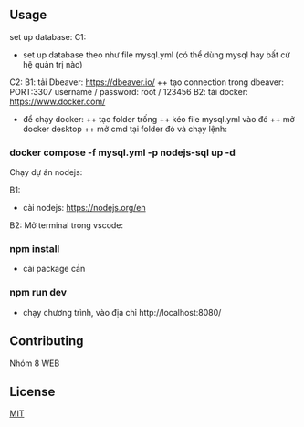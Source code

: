 ## Usage
set up database:
C1: 
- set up database theo như file mysql.yml (có thể dùng mysql hay bất cứ hệ quản trị nào)

C2:
B1: tải Dbeaver: https://dbeaver.io/
++ tạo connection trong dbeaver:
PORT:3307
username / password: root / 123456
B2: tải docker: https://www.docker.com/
- để chạy docker:
++ tạo folder trống
++ kéo file mysql.yml vào đó
++ mở docker desktop
++ mở cmd tại folder đó và chạy lệnh:
### docker compose -f mysql.yml -p nodejs-sql up -d


Chạy dự án nodejs:

B1: 
- cài nodejs: https://nodejs.org/en 

B2: Mở terminal trong vscode:
### npm install 
- cài package cần

### npm run dev 
- chạy chương trình, vào địa chỉ http://localhost:8080/ 

## Contributing

Nhóm 8 WEB

## License

[MIT](https://choosealicense.com/licenses/mit/)